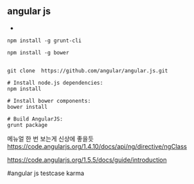 
## angular js
-
```
npm install -g grunt-cli

npm install -g bower


git clone  https://github.com/angular/angular.js.git

# Install node.js dependencies:
npm install

# Install bower components:
bower install

# Build AngularJS:
grunt package
```


메뉴얼 한 번 보는게 신상에 좋을듯
https://code.angularjs.org/1.4.10/docs/api/ng/directive/ngClass

https://code.angularjs.org/1.5.5/docs/guide/introduction

#angular js testcase
karma